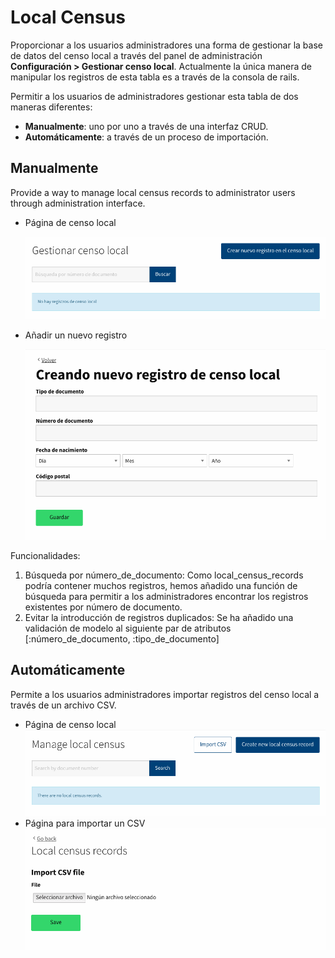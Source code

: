 # Local Census

Proporcionar a los usuarios administradores una forma de gestionar la base de datos del censo local a través del panel de administración **Configuración &gt; Gestionar censo local**. Actualmente la única manera de manipular los registros de esta tabla es a través de la consola de rails.

Permitir a los usuarios de administradores gestionar esta tabla de dos maneras diferentes:

* **Manualmente**: uno por uno a través de una interfaz CRUD.
* **Automáticamente**: a través de un proceso de importación.

## Manualmente

Provide a way to manage local census records to administrator users through administration interface.

* Página de censo local

  ![Manage local census](../../.gitbook/assets/manage-local-census-es.png)

* Añadir un nuevo registro

  ![Create local census record](../../.gitbook/assets/add-local-census-record-es.png)

Funcionalidades:

1. Búsqueda por número\_de\_documento: Como local\_census\_records podría contener muchos registros, hemos añadido una función de búsqueda para permitir a los administradores encontrar los registros existentes por número de documento.
2. Evitar la introducción de registros duplicados: Se ha añadido una validación de modelo al siguiente par de atributos \[:número\_de\_documento, :tipo\_de\_documento\]

## Automáticamente

Permite a los usuarios administradores importar registros del censo local a través de un archivo CSV.

* Página de censo local ![Manage local census csv](../../.gitbook/assets/manage-local-census-csv-en.png)
* Página para importar un CSV ![Create local census records csv](../../.gitbook/assets/add-local-census-records-csv-en%20%281%29.png)

